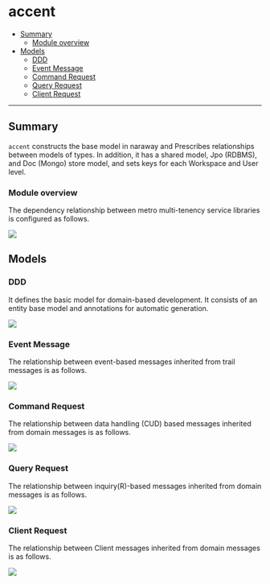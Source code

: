 # accent

- [Summary](#summary)
    * [Module overview](#module-overview)
- [Models](#models)
    * [DDD](#ddd)
    * [Event Message](#event-message)
    * [Command Request](#command-request)
    * [Query Request](#query-request)
    * [Client Request](#client-request)

---

## Summary

`accent` constructs the base model in naraway and
Prescribes relationships between models of types. In addition, it has a shared model, Jpo (RDBMS), and Doc (Mongo) store model, and sets keys for each Workspace and User level.


### Module overview

The dependency relationship between metro multi-tenency service libraries is configured as follows.

![](http://www.plantuml.com/plantuml/png/RP11ZzD038NlyokivGA7b5q4d3WKIYljPGyK2QJIW-Dn6xEJSUIPh9JzzKmILaeGf_6pdr_yPPioMkxRu1hn32H6WUUwvToeJywbHuaT6hP00LFwdBD9tMU-9ur7UMQuNLY2HCv3nz1f64RnlvbQYLuCTcFk5pNFjjEW1dL0UbmOJFleIIsomGVdJAvDXejgBdgdtJ0tNjCRUDZ__FvjluVxI9jVSPia4iExsxlt6_YuWRlRZNEaRQUHOmOa6f-Jcuk_JtKnBQAgAbV1Lxv8b2mQGI_mW8Rm0mV0420rQEnX94h5kUjJrbQUSJBN0z3KO8FEz3TJ1aaGDKEdAKaTkEmS2GD3ZQdaQ0I9Nfx4zrZ29NE2t1JoQrC63PjaB33kl2JmXYsM_A3NdWl8fAkNnZzo1NQShf-99ji40XWzO9-R4YuqeRmTfTeBM4aIMXznC--tGgQ9xKc8qmsyEXmEpftcVtg6JrK5fzMvPxVMIyywh7njoz7tRVW3)
<!--
```plantuml
hide circle
hide methods

skinparam classAttributeIconSize 0
skinparam linetype polyline
skinparam linetype ortho
skinparam ClassBorderColor black
skinparam roundcorner 5

right footer Copyright (c) NEXTREE Inc.\n@since 2014. 6. 10.

component accent [
accent
accent-front
---
- Definition of Nara Way all shared types
- Customization by customer project is not possible
- Scale based on individual sites through inheritance
]

component dramaprologue [
drama-prologue
drama-prologue-front
---
- Shared Nara drama type and authentication/authorization logic
]

component "drama microservices" #FFF

[accent] <-- [dramaprologue]
[dramaprologue] <-- [drama microservices]
```
-->

## Models

### DDD

It defines the basic model for domain-based development. It consists of an entity base model and annotations for automatic generation.

![](http://www.plantuml.com/plantuml/png/VPFVJnin3CVVxw-8j1SGQWNJjWU44AnKY0q1eWXDOZpaSkxL8ublZg_IiV6_h_U3BdUql3d-VkpOZdCIHBEKpYOBp40PP6EXjHt8WhAG9E49VQ5PEsMi3k5KX34j1IuC-Ha-WzgF48iUf2f05MIh-h198rwbZeH9dVShSGOy8KkiKglDKmGmbJupn1vOVNvJaVgJA9Mk8lA6Qr8S7O4l7R0M97zyh719N6t2q0lmN1jOGOu4bqt49b9xJ_AQps6GYYd0HZ8Dmjh8YjD5OT6qEL-IX35VY9eJ2R2QK56rZXspgwwcF-vkfrDruStufpy9w0seZ_i7dyRgorWTx8-JfEtsZ9n6Vvhd3BaMKBqUUipK2qgbueAQMIarKfWTgfam-hnpG0FV0mSaVwWihHM678Dqixn31ptLKOPpD9l4lLQiTgwqWtjjIxZ48BkDzg7JrkiKXjHBryktG7u6ZDhYiqxjeE6keJqbL8Cxkt5RZVk6GQJgY-laCz4vl3SdXjybrDr_X-fGdHgXsbh7D_MUCvN5iAmUSPt-0YFRaFR-Ivp3f38Mr71vsrfMVLXqw7MpoAgk1PVGc6V4Jdjfx5jmj8HiNU4v-3eJN1Trjg3YHOxwB9WAO448zPHki_IcTLGFZnrH5fcM-W7-Zt6bTTV44TkkyDf5iPtJa2sTlzektLN5rgZIsjU2KY8BklbaRnVcxwWSzHxYNQPvpet4gFUnalZGoF4w9SdmeuuU5fXbu1-pGPxX4yLWDDSaicDck3_92VYiTFOV)
<!--
```plantuml
hide circle
hide methods

skinparam classAttributeIconSize 0
skinparam linetype polyline
skinparam linetype ortho
skinparam ClassBorderColor black
skinparam roundcorner 5

skinparam class {
  backgroundColor<<enumeration>> ivory
  backgroundColor<<interface>> motivation
  backgroundColor<<annotation>> mistyrose
  backgroundColor<<abstract>> application
}

right footer Copyright (c) NEXTREE Inc.\n@since 2014. 6. 10.

class DomainAggregate <<interface>>
class DomainEntity <<abstract>> {
    - id: String
    - entityVersion: long
    - registerationTime: long
    - modificationTime: long
    + modify(NameValueList)
    # modifyAttributes(NameValueList)
}
class JsonSerializable <<interface>> {
    + toJson(): String
    + toPrettyJson(): String
}
class StageEntity <<abstract>> {
    - requesterKey: ActorKey
}
class ValueGroup <<interface>> {}
class ValueObject <<interface>> {}
class EntityLifeCycle <<enumeration>> {
    Preliminary
    Active
    Dormant
    Removed
}
class GenerateOptions <<annotation>> {
    - properties(): RdbProperty[]
    - updatable(): String[]
}
class RdbProperty <<annotation>> {
    - name(): String
    - columnName(): String
    - columnType(): String
    - columnNullable(): boolean
}

JsonSerializable <|-u- ValueObject 
JsonSerializable <|-u- ValueGroup
JsonSerializable <|-- DomainEntity
DomainEntity <|-- StageEntity

DomainAggregate -[hidden]d- DomainEntity
GenerateOptions -[hidden]d- RdbProperty
RdbProperty -[hidden]d- EntityLifeCycle
```
-->

### Event Message

The relationship between event-based messages inherited from trail messages is as follows.

![](http://www.plantuml.com/plantuml/png/bLDDRnCn4BtxLrWzmI5HYu13LLM5D8TA18ac1oJWuDYJP5JRiund0mlqlxDP9wcJB0XkdlVUlDdvs9iaXgKEVeKEj4Ms7bJt3Y0hSacfz82nCco2jjwaz4Q4SLuBt5cAK_m1-hoGU8mWJGMw8jziWZwEkBKkYD76zosn0nwH9zPpR-n38M2gexF44LY_ElaY_LDfFMypbfskixYwWbW7O2D8yVfQuvguwPDX5E25iT2A0Wckkum-fOcHPESNC4d3bA1NEK_2naghCrNbqMRFHwKObolH2o81rYEgcWmyiy_r-_77sVruhE-Y7NwEDmcZ1VtY_EBbKByUwelpeLAvsnaRz1D8oIn1byMwEMWzqEWkzLGOut8Bo2RbBYxeKizspoqLij6igU2oiCw8UYngbeG-dcykFV88KUxXQmr9Ca8XcEXAw4CDt9J0RHDDG7kA6p7ZDSHjHC5Wp77nMHOspRJroqwB_iicJ_04l4OBlUfZj38CKIQ5qoaxpNx_pKrwAzO9k2ZqB_lA6iv3d65eDPxskTyCIkjKuBj15iCzEgcTOh-C_fDpEpf_s6qPgXEFlvpGFImn2J2uBfoGmmM2stA1rk0Eht94KU2xF5t0Yi6uTsIDRmVq5Eopfj9Y8VVonp-cCeqdut8tVSneuzLF7Q620PAOKEtnHwNApUa13wxrMR7PivFD7YNuJOBihh-Jv-UXxkhNm0tAvVRGnM-sVsqB72prx6YfvHW7xjCAdOFufKqhjw9k8Bew-Dy0)
<!--
```plantuml
hide circle
hide methods

skinparam classAttributeIconSize 0
skinparam linetype polyline
skinparam linetype ortho
skinparam ClassBorderColor black
skinparam roundcorner 5

skinparam class {
  backgroundColor<<enumeration>> ivory
  backgroundColor<<interface>> motivation
  backgroundColor<<annotation>> mistyrose
  backgroundColor<<abstract>> application
}

right footer Copyright (c) NEXTREE Inc.\n@since 2014. 6. 10.

class TrailMessage <<abstract>> {
    - id: String
    - trailInfo: TrailInfo
    - messageType: TrailMessageType
}
class TrailMessageType <<enumeration>> {
    ClientRequest
    CommandRequest
    QueryRequest
    DynamicQueryRequest
    DataEvent
    DomainEvent
}
class TraceInfo {
    - trailId: String
    - messageId: String
    - service: String
    - message: String
    - parentMessageId: String
    - parentService: String
    - parentService: String
    - parentMessage: String
    - userId: String
    - messageType: TrailMessageType
    - requestTime: long
    - waitingTime: long
}
class DomainEvent <<abstract>> {}
class DataEvent <<abstract>> {
    - dataEventType: DataEventType
}
class DataEventType <<enumeration>> {
    Registered
    Modified
    Removed
}
class TrailContext {
    - threadLocal: ThreadLocal
}
class StreamEvent {
    - id: String
    - payloadType: String
    - payloadClass: String
    - payload: String
    - timestamp: String
}

TrailMessage -r-> "messageType" TrailMessageType
TrailMessage -l-> "traceInfo" TraceInfo
TrailMessage <|-d- DomainEvent
TrailMessage <|-d- DataEvent
DataEvent -l-> "dataEventType" DataEventType
StreamEvent -d[hidden]-> TrailContext
```
-->

### Command Request

The relationship between data handling (CUD) based messages inherited from domain messages is as follows.

![](http://www.plantuml.com/plantuml/png/bLDDRzD04BtxLunoWaEY5W67geeAQIf58fL8WyI1osOzIKVT3pCx3fZI_uwTTLDx7LNYvdtlpPkTsUUh88gbjEQUSWHDh0rcWs-BSk_pa6NXWLoXM5dGHeNmIOHfKmekj7Ttz0VXh2Cnv52g0g7mfceEfpZFjNM7c3M-dptdo3DlFCF6AFtG4R0lNQuzEsJuCBWHF6O0cxfYTz0TB2ulqPKMMGbvDvq2xJrNfsJa17chDDOYwuNsXufJIkMSbsS_Iq4gzW5FAZT1M6cfTQee3Ede-PHbJBjxWQttWWmpNrGHUAFVmkty-terdyF2wSaFTnN8QOHtP-Vl9_1n0kTdaooBqwvPaLbY26g7q6lMx05W39HVm9qmkLqBI5EoS5j_4QkRpvQoqMXT5TYIonSaUuez1mIa-usjPuRGoGf_bXWa8jvQvV8kzBL4hhh0TUMK9Jt4bQZv7brxybQHY-VEjJGsmy1ZRz9q_dR80HwGzwJnf3f52yNePDbpIjcxwFVVtF9anp8W3ngz_bvHmt69QxArnlXZxIz5KZjryDxxhZ0KtWNQ68J-Z_7OwfBdF9q-7JNnXcr1ztAnomlNjZs6BSMFnkY4f5hauGA-K93Bk9TfV-WRHGRhfMsyDwXSIsvhj6GyxlccTquxlvBm5Uue2FBXiFGvRQiMjtuVH_mMaAznImxpet6lNsUYtngBnlzMsVJrZrmIZfIU-Vo5Uu8iwuO2nZoUmgWJcj4WD4c1QGha-STgvErdbZp-k1p_dVRSKaNqwkHXrCj3eevNVOx7Q12Fv1pxfyaTog9jFm2ZD01NwFBIcdy0)
<!--
```
hide circle
hide methods

skinparam classAttributeIconSize 0
skinparam linetype polyline
skinparam linetype ortho
skinparam ClassBorderColor black
skinparam roundcorner 5

skinparam class {
  backgroundColor<<enumeration>> ivory
  backgroundColor<<interface>> motivation
  backgroundColor<<annotation>> mistyrose
  backgroundColor<<abstract>> application
}

right footer Copyright (c) NEXTREE Inc.\n@since 2014. 6. 10.

class TrailMessage <<abstract>> {
    - id: String
    - trailInfo: TrailInfo
    - messageType: TrailMessageType
}
class TrailMessageType <<enumeration>> {
    ClientRequest
    CommandRequest
    QueryRequest
    DynamicQueryRequest
    DataEvent
    DomainEvent
}
class TraceInfo {
    - trailId: String
    - messageId: String
    - service: String
    - message: String
    - parentMessageId: String
    - parentService: String
    - parentService: String
    - parentMessage: String
    - userId: String
    - messageType: TrailMessageType
    - requestTime: long
    - waitingTime: long
}
class TrailResponsible <<interface>> {}
class CommandRequest <<abstract>> {
    - commandType: CommandType
    - response: CommandResponse
}
class CommandResponse {
    - entityIds: List<String>
    - requestFailed: boolean
    - failureMessage: FailureMessage
}
class CommandType <<enumeration>> {
    Register
    Modify
    Remove
    UserDefined
}
class FailureMessage {
    - exceptionName: String
    - exceptionMessage: String
    - exceptionCode: String
} 

TrailMessage -r-> "messageType" TrailMessageType
TrailMessage -l-> "traceInfo" TraceInfo
CommandRequest -u-|> TrailMessage
CommandRequest -l-> "commandType" CommandType
CommandRequest -r-> "response" CommandResponse
CommandResponse -u-|> TrailResponsible
CommandResponse -r-> "failureMessage" FailureMessage
```
-->

### Query Request

The relationship between inquiry(R)-based messages inherited from domain messages is as follows.

![](http://www.plantuml.com/plantuml/png/bLHDRzD04BtxLunoWaEY5W67g8fQGYf5eWNQ73XmsQmdwQZxuSwE0wRqlsDd7UDDB25EsNdpvitkp7CkWoYMqfe7oX4qiJQOdPmjoeFFGvQ5HtA5OcL16nN2bGZJkXHSQk_kwHV2MOzYoA5K1KBXJTK4GpdFjNGlCMzqFtZEaUVUU8QrKVgnHs1VkbnxTiZmxkH6y9m1hEkAxPwtbxYuG5TQP2NatMm6jFDS3T782V96QQn9rWljzXL3JEMSbuEUfI0L-u23p7KGLbfgdYeAGpfglcGPq_P1OEEz8CFS5rK4NkdNSBlujhfRB63fzEIxkmpaDCARi_Et4tW_WVEpIPR5rwvOaRd14DGM8MdMp05W39HFuLwOtBO5f2bPkesVmkfmR5Cs2gsg0gSzwOXaBsdFBW79VBlMSqFev0wVIWmI4M-jSdaV-beYLttWO-MK9NsAAr6B7ResybQHYt7lMXgRny1pyjBq_TqZJ_20l2EDm-mZj52CJcwEbPBiVTJxxzpDOCSo8AUD_hcloE4un1NPccDyL_j3aTHAFJpPxns6mhj0QuEGVXZF1zvLQxRzheRDnr45fuT5xwCswJURW3A5p_lVhdr_zKUgBMN89CFzdnh65yNAXdY5DZXk5c_PbQ4JacgPrqMVACX57FeidUYr8eFv5DRU6rIkJMvgj6JibdYTn5tV1Eur_gcn4FBkLjdK0RrSfpsSdllyR-u5iYpvZnZpU0QZdd56fyP92qnJ88UFQq-FnomrmBWS_vubOYcXRNsmn2YT_J7NHB7KYSUal15C9puwddXYadZ7H2LBpTJnJecNwFBIcZy0)
<!--
```plantuml
hide circle
hide methods

skinparam classAttributeIconSize 0
skinparam linetype polyline
skinparam linetype ortho
skinparam ClassBorderColor black
skinparam roundcorner 5

skinparam class {
  backgroundColor<<enumeration>> ivory
  backgroundColor<<interface>> motivation
  backgroundColor<<annotation>> mistyrose
  backgroundColor<<abstract>> application
}

right footer Copyright (c) NEXTREE Inc.\n@since 2014. 6. 10.

class TrailMessage <<abstract>> {
    - id: String
    - trailInfo: TrailInfo
    - messageType: TrailMessageType
}
class TrailMessageType <<enumeration>> {
    ClientRequest
    CommandRequest
    QueryRequest
    DynamicQueryRequest
    DataEvent
    DomainEvent
}
class TraceInfo {
    - trailId: String
    - messageId: String
    - service: String
    - message: String
    - parentMessageId: String
    - parentService: String
    - parentService: String
    - parentMessage: String
    - userId: String
    - messageType: TrailMessageType
    - requestTime: long
    - waitingTime: long
}
class TrailResponsible <<interface>> {}
class AbstractQuery <<abstract>> {
    - response: QueryReponse
    - offset: Offset
}
class QueryRequest <<abstract>> {}
class DynamicQueryRequest <<abstract>> {
    - queryParams: QueryParams
}
class QueryResponse {
    - entityIds: List<String>
    - requestFailed: boolean
    - failureMessage: FailureMessage
}
class FailureMessage {
    - exceptionName: String
    - exceptionMessage: String
    - exceptionCode: String
} 

TrailMessage -r-> "messageType" TrailMessageType
TrailMessage -l-> "traceInfo" TraceInfo
AbstractQuery -u-|> TrailMessage
AbstractQuery -r-> "response" QueryResponse
AbstractQuery -l-|> TrailResponsible
AbstractQuery -d-> "failureMessage" FailureMessage
QueryRequest -u-|> AbstractQuery
DynamicQueryRequest -u--|> AbstractQuery
```
-->

### Client Request

The relationship between Client messages inherited from domain messages is as follows.

![](http://www.plantuml.com/plantuml/png/bL9BZn914BxthwZiIG-GNQCUDXk28WSEcBYGwC5BqrD0PVinMrs36NN_kmtDc8QPc7YR_kfxr6EcKJHBuwnIUweG3B6ncByToZvKKQduHBxMh1qOgsFy8CAqQGGN9lWL_KIuBIYMF4fR8zJ1jiV7K2rmiYuAiwFlny0LyYpOmB2nsZmL10wDhqnWZmplUXt1BmMmIOhTYNUoU7X0tpXaBHJyP09q2DmEqSWBybORJ2GNX0udnH1JUn-aytCKfUKGSP2vYSBQIEBfkhPaikUBKaoxlS0sX1GAir2t6NXbNiFd-RVrutmE2s_6t_qqaZS8RsxltexX_HZkRiTAvMdNhCakCKQzGoZ3Jdi0605Lzx1AL_AxCo17oS9lmpsikyzpoMMZTLlZVM6T4VMICti5kDvlZfvPGY-F-DnWb8m4vxIlIkXBWzoMmAVMQqUcZslHymFwyoiuJJw_YxOC7eT9-UMavVp5a3qy8X_8u23x6gqrf-XbuTIlhhBVVzUMWubDQgyNzEzxPGxd9Qx99OuDVxK_D4boAl1kaTtXckUak_gfEivNt5pIKaML7S28HnEuAJgywNLu9R17WNHNJFJkKrr6ZPhHxmcKMfNRwN4kC3L5NpNE_W40)

<!--
```plantuml
hide circle
hide methods

skinparam classAttributeIconSize 0
skinparam linetype polyline
skinparam linetype ortho
skinparam ClassBorderColor black
skinparam roundcorner 5

skinparam class {
  backgroundColor<<enumeration>> ivory
  backgroundColor<<interface>> motivation
  backgroundColor<<annotation>> mistyrose
  backgroundColor<<abstract>> application
}

right footer Copyright (c) NEXTREE Inc.\n@since 2014. 6. 10.

class TrailMessage <<abstract>> {
    - id: String
    - trailInfo: TrailInfo
    - messageType: TrailMessageType
}
class TrailMessageType <<enumeration>> {
    ClientRequest
    CommandRequest
    QueryRequest
    DynamicQueryRequest
    DataEvent
    DomainEvent
}
class TraceInfo {
    - trailId: String
    - messageId: String
    - service: String
    - message: String
    - parentMessageId: String
    - parentService: String
    - parentService: String
    - parentMessage: String
    - userId: String
    - messageType: TrailMessageType
    - requestTime: long
    - waitingTime: long
}
class ClientReuqest <<abstract>> {}
class WebClientReuqest {}

TrailMessage -r-> "messageType" TrailMessageType
TrailMessage -l-> "traceInfo" TraceInfo
ClientReuqest -u-|> TrailMessage
WebClientReuqest -u-|> ClientReuqest
```
-->